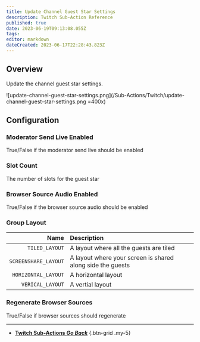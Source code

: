 ```yaml
---
title: Update Channel Guest Star Settings
description: Twitch Sub-Action Reference
published: true
date: 2023-06-19T09:13:08.055Z
tags: 
editor: markdown
dateCreated: 2023-06-17T22:28:43.823Z
---
```


## Overview
Update the channel guest star settings.

![update-channel-guest-star-settings.png](/Sub-Actions/Twitch/update-channel-guest-star-settings.png =400x)

## Configuration
### Moderator Send Live Enabled
True/False if the moderator send live should be enabled

### Slot Count
The number of slots for the guest star

### Browser Source Audio Enabled
True/False if the browser source audio should be enabled

### Group Layout
Name | Description
----:|:------------
`TILED_LAYOUT` | A layout where all the guests are tiled
`SCREENSHARE_LAYOUT` | A layout where your screen is shared along side the guests
`HORIZONTAL_LAYOUT` | A horizontal layout
`VERICAL_LAYOUT` | A vertial layout

### Regenerate Browser Sources
True/False if browser sources should regenerate

---

- [<i class="mdi mdi-chevron-left"></i>**Twitch Sub-Actions *Go Back***](/Sub-Actions/Twitch)
{.btn-grid .my-5}